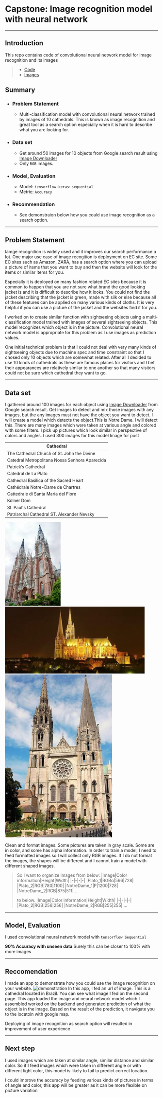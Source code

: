 # Capstone: Image recognition model with neural network
---

## Introduction

This repo contains code of convolutional neural network model for image recognition and its images

> * [Code](https://github.com/noah992/Capstone/blob/master/code/code.ipynb)
> * [Images](https://github.com/noah992/Capstone/tree/master/image)

## Summary

* ### Problem Statement
  * Multi-classification model with convolutional neural network trained by images of 10 cathedrals.
  This is known as image recognition and great tool as a search option especially when it is hard to describe what you are looking for. 
* ### Data set
  * Get around 50 images for 10 objects from Google search result using [Image Downloader](https://chrome.google.com/webstore/detail/image-downloader/cnpniohnfphhjihaiiggeabnkjhpaldj) 
  * Only `RGB` images.
* ### Model, Evaluation
  * Model: `tensorflow.keras`: `sequential`
  * Metric: `Accuracy`
* ### Recommendation
  * See demonstraion below how you could use image recognition as a search option.
---
## Problem Statement

Iamge recognition is widely used and it improves our search performance a lot. One major use case of image recogition is deployment on EC site. Some EC sites such as Amazon, ZARA, has a search option where you can upload a picture of items that you want to buy and then the website will look for the items or similar items for you.

Especially it is deployed on many fashion related EC sites because it is common to happen that you are not sure what brand the good looking jacket is and it is difficult to describe how it looks. You could not find the jacket describing that the jacket is green, made with silk or else because all of these features can be applied on many various kinds of cloths. It is very helpful if you can use a picture of the jacket and the websites find it for you.

I worked on to create similar function with sightseeing objects using a multi-classification model trained with images of several sightseeing objects. This model recognizes which object is in the picture. Convolutional neural network model is appropriate for this problem as I use images as prediction values.

One initial technical problem is that I could not deal with very many kinds of sightseeing objects due to machine spec and time constraint so that I chosed only 10 objects which are somewhat related. After all I decided to use 10 kinds of cathedrals as these are famous places for visitors and I bet their appearances are relatively similar to one another so that many visitors could not be sure which cathedral they want to go.


___
## Data set

I gathered around 100 images for each object using [Image Downloader](https://chrome.google.com/webstore/detail/image-downloader/cnpniohnfphhjihaiiggeabnkjhpaldj) from Google search result.
Get images to detect and mix those images with any images, but the any images must not have the object you want to detect. I will create a model which detects the object.This is Notre Dame. I will detect this.
There are many images which were taken at various angle and colored with some filters. I pick up pictures which look similar in perspective of colors and angles. I used 300 images for this model
Image for post


|Cathedral|
|-|
|The Cathedral Church of St. John the Divine|
|Catedral Metropolitana Nossa Senhora Aparecida|
|Patrick’s Cathedral|
|Catedral de La Plato|
|Cathedral Basilica of the Sacred Heart|
|Cathédrale Notre-Dame de Chartres|
|Cattedrale di Santa Maria del Fiore|
|Kölner Dom|
|St. Paul's Cathedral|
|Patriarchal Cathedral ST. Alexander Nevsky|


![Catedral de La Plata_100.jpg](https://github.com/noah992/Capstone/blob/master/image/Catedral%20de%20La%20Plata/Catedral%20de%20La%20Plata_100.jpg?raw=true)
![dd](https://github.com/noah992/Capstone/blob/master/assets/data-collecting-02.JPG?raw=true)
![ee](https://github.com/noah992/Capstone/blob/master/assets/data-collecting-01.JPG?raw=true)

Clean and format images. Some pictures are taken in gray scale. Some are in color, and some has alpha information. In order to train a model, I need to feed formatted images so I will collect only RGB images.
If I do not format the images, the shapes will be different and I cannot train a model with different shaped images.

>So I want to organize images from below:
>|Image|Color information|Height|Width|
>|-|-|-|-|
>|Plato_1|RGBα|566|728|
>|Plato_2|RGB|780|1100|
>|NotreDame_1|P|1200|728|
>|NotreDame_2|RGB|875|511|
>...
>
>to below.
>|Image|Color information|Height|Width|
>|-|-|-|-|
>|Plato_2|RGB|256|256|
>|NotreDame_2|RGB|255|255|
>...

___
## Model, Evaluation

I used convolutional neural network model with `tensorflow Sequential`

**90% Accuracy with unseen data**
Surely this can be closer to 100% with more images
___
## Reccomendation

I made an app to demonstrate how you could use the image recognition on your website.
![demonstration](https://github.com/noah992/Capstone/blob/master/assets/demonstration.gif?raw=true)
In this app, I fed an url of image. This is a cathedral located in Brazil.
You can see what image I fed on the second page.
This app loaded the image and neural network model which I assembled worked on the backend and generated prediction of what the object is in the image.
Based on the result of the prediction, it navigate you to the locatoin with google map.

Deploying of image recognition as search option will resulted in improvement of user experience

---

## Next step

I used images which are taken at similar angle, similar distance and similar color. So if I feed images which were taken in different angle or with different light color, this model is likely to fail to predict correct location.

I could improve the accuracy by feeding various kinds of pictures in terms of angle and color, this app will be greater as it can be more flexible on picture variation
